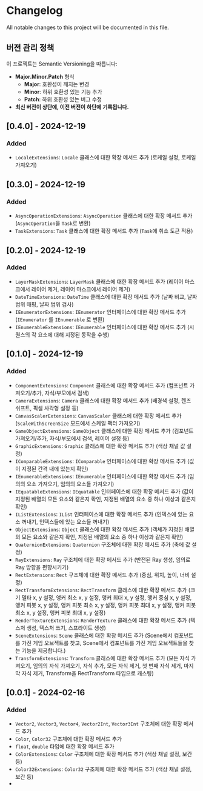 # Changelog

All notable changes to this project will be documented in this file.

## 버전 관리 정책

이 프로젝트는 Semantic Versioning을 따릅니다:

- **Major.Minor.Patch** 형식
  - **Major**: 호환성이 깨지는 변경
  - **Minor**: 하위 호환성 있는 기능 추가
  - **Patch**: 하위 호환성 있는 버그 수정
- **최신 버전이 상단에, 이전 버전이 하단에 기록됩니다.**

## [0.4.0] - 2024-12-19

### Added

- `LocaleExtensions`: `Locale` 클래스에 대한 확장 메서드 추가 (로케일 설정, 로케일 가져오기)

## [0.3.0] - 2024-12-19

<!-- markdownlint-disable MD024 -->
### Added
<!-- markdownlint-enable MD024 -->

- `AsyncOperationExtensions`: `AsyncOperation` 클래스에 대한 확장 메서드 추가 (`AsyncOperation`을 `Task`로 변환)
- `TaskExtensions`: `Task` 클래스에 대한 확장 메서드 추가 (`Task`에 취소 토큰 적용)

## [0.2.0] - 2024-12-19

<!-- markdownlint-disable MD024 -->
### Added
<!-- markdownlint-enable MD024 -->  

- `LayerMaskExtensions`: `LayerMask` 클래스에 대한 확장 메서드 추가 (레이어 마스크에서 레이어 제거, 레이어 마스크에서 레이어 제거)
- `DateTimeExtensions`: `DateTime` 클래스에 대한 확장 메서드 추가 (날짜 비교, 날짜 범위 매핑, 날짜 범위 검사)
- `IEnumeratorExtensions`: `IEnumerator` 인터페이스에 대한 확장 메서드 추가 (`IEnumerator` 를 `IEnumerable` 로 변환)
- `IEnumerableExtensions`: `IEnumerable` 인터페이스에 대한 확장 메서드 추가 (시퀀스의 각 요소에 대해 지정된 동작을 수행)

## [0.1.0] - 2024-12-19

<!-- markdownlint-disable MD024 -->
### Added
<!-- markdownlint-enable MD024 -->

- `ComponentExtensions`: `Component` 클래스에 대한 확장 메서드 추가 (컴포넌트 가져오기/추가, 자식/부모에서 검색)
- `CameraExtensions`: `Camera` 클래스에 대한 확장 메서드 추가 (배경색 설정, 렌즈 쉬프트, 픽셀 사각형 설정 등)
- `CanvasScalerExtensions`: `CanvasScaler` 클래스에 대한 확장 메서드 추가 (`ScaleWithScreenSize` 모드에서 스케일 팩터 가져오기)
- `GameObjectExtensions`: `GameObject` 클래스에 대한 확장 메서드 추가 (컴포넌트 가져오기/추가, 자식/부모에서 검색, 레이어 설정 등)
- `GraphicExtensions`: `Graphic` 클래스에 대한 확장 메서드 추가 (색상 채널 값 설정)
- `IComparableExtensions`: `IComparable` 인터페이스에 대한 확장 메서드 추가 (값이 지정된 간격 내에 있는지 확인)
- `IEnumerableExtensions`: `IEnumerable` 인터페이스에 대한 확장 메서드 추가 (임의의 요소 가져오기, 임의의 요소들 가져오기)
- `IEquatableExtensions`: `IEquatable` 인터페이스에 대한 확장 메서드 추가 (값이 지정된 배열의 모든 요소와 같은지 확인, 지정된 배열의 요소 중 하나 이상과 같은지 확인)
- `IListExtensions`: `IList` 인터페이스에 대한 확장 메서드 추가 (인덱스에 있는 요소 꺼내기, 인덱스들에 있는 요소들 꺼내기)
- `ObjectExtensions`: `Object` 클래스에 대한 확장 메서드 추가 (객체가 지정된 배열의 모든 요소와 같은지 확인, 지정된 배열의 요소 중 하나 이상과 같은지 확인)
- `QuaternionExtensions`: `Quaternion` 구조체에 대한 확장 메서드 추가 (축에 값 설정)
- `RayExtensions`: `Ray` 구조체에 대한 확장 메서드 추가 (반전된 Ray 생성, 임의로 Ray 방향을 편향시키기)
- `RectExtensions`: `Rect` 구조체에 대한 확장 메서드 추가 (중심, 위치, 높이, 너비 설정)
- `RectTransformExtensions`: `RectTransform` 클래스에 대한 확장 메서드 추가 (크기 델타 x, y 설정, 앵커 최소 x, y 설정, 앵커 최대 x, y 설정, 앵커 중심 x, y 설정, 앵커 피봇 x, y 설정, 앵커 피봇 최소 x, y 설정, 앵커 피봇 최대 x, y 설정, 앵커 피봇 최소 x, y 설정, 앵커 피봇 최대 x, y 설정)
- `RenderTextureExtensions`: `RenderTexture` 클래스에 대한 확장 메서드 추가 (텍스처 생성, 텍스처 쓰기, 스프라이트 생성)
- `SceneExtensions`: `Scene` 클래스에 대한 확장 메서드 추가 (Scene에서 컴포넌트를 가진 게임 오브젝트를 찾고, Scene에서 컴포넌트를 가진 게임 오브젝트들을 찾는 기능을 제공합니다.)
- `TransformExtensions`: `Transform` 클래스에 대한 확장 메서드 추가 (모든 자식 가져오기, 임의의 자식 가져오기, 자식 추가, 모든 자식 제거, 첫 번째 자식 제거, 마지막 자식 제거, Transform을 RectTransform 타입으로 캐스팅)

## [0.0.1] - 2024-02-16

<!-- markdownlint-disable MD024 -->
### Added
<!-- markdownlint-enable MD024 -->

- `Vector2`, `Vector3`, `Vector4`, `Vector2Int`, `Vector3Int`  구조체에 대한 확장 메서드 추가
- `Color`, `Color32` 구조체에 대한 확장 메서드 추가
- `float`, `double` 타입에 대한 확장 메서드 추가
- `ColorExtensions`: `Color` 구조체에 대한 확장 메서드 추가 (색상 채널 설정, 보간 등)
- `Color32Extensions`: `Color32` 구조체에 대한 확장 메서드 추가 (색상 채널 설정, 보간 등)
-
